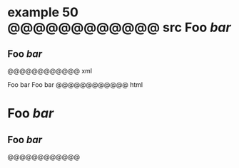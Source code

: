 example 50
@@@@@@@@@@@@ src
Foo *bar*
=========

Foo *bar*
---------
@@@@@@@@@@@@ xml
<?xml version="1.0" encoding="UTF-8"?>
<!DOCTYPE document SYSTEM "CommonMark.dtd">
<document xmlns="http://commonmark.org/xml/1.0">
  <heading level="1">
    <text>Foo </text>
    <emph>
      <text>bar</text>
    </emph>
  </heading>
  <heading level="2">
    <text>Foo </text>
    <emph>
      <text>bar</text>
    </emph>
  </heading>
</document>
@@@@@@@@@@@@ html
<h1>Foo <em>bar</em></h1>
<h2>Foo <em>bar</em></h2>
@@@@@@@@@@@@
